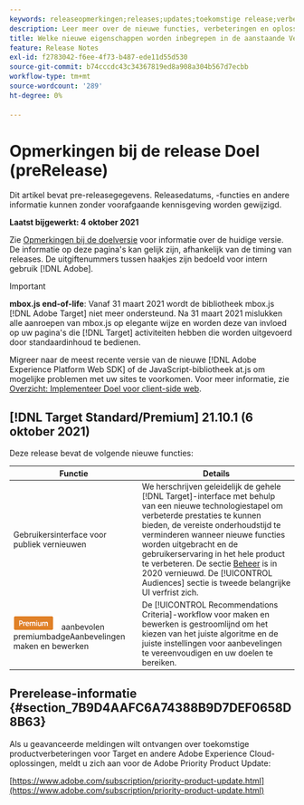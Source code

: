 ```yaml
---
keywords: releaseopmerkingen;releases;updates;toekomstige release;verbeteringen;nieuwe functies;oplossingen;updates;pre-release
description: Leer meer over de nieuwe functies, verbeteringen en oplossingen in de komende release van Adobe Target, waaronder SDK's, API's en JavaScript-bibliotheken.
title: Welke nieuwe eigenschappen worden inbegrepen in de aanstaande Versie?
feature: Release Notes
exl-id: f2783042-f6ee-4f73-b487-ede11d55d530
source-git-commit: b74cccdc43c34367819ed8a908a304b567d7ecbb
workflow-type: tm+mt
source-wordcount: '289'
ht-degree: 0%

---
```


# Opmerkingen bij de release Doel (preRelease)

Dit artikel bevat pre-releasegegevens. Releasedatums, -functies en andere informatie kunnen zonder voorafgaande kennisgeving worden gewijzigd.

**Laatst bijgewerkt: 4 oktober 2021**

Zie [Opmerkingen bij de doelversie](release-notes.md) voor informatie over de huidige versie. De informatie op deze pagina&#39;s kan gelijk zijn, afhankelijk van de timing van releases. De uitgiftenummers tussen haakjes zijn bedoeld voor intern gebruik [!DNL Adobe].

>[!IMPORTANT]
>
>**mbox.js end-of-life**: Vanaf 31 maart 2021 wordt de bibliotheek mbox.js  [!DNL Adobe Target] niet meer ondersteund. Na 31 maart 2021 mislukken alle aanroepen van mbox.js op elegante wijze en worden deze van invloed op uw pagina&#39;s die [!DNL Target] activiteiten hebben die worden uitgevoerd door standaardinhoud te bedienen.
>
>Migreer naar de meest recente versie van de nieuwe [!DNL Adobe Experience Platform Web SDK] of de JavaScript-bibliotheek at.js om mogelijke problemen met uw sites te voorkomen. Voor meer informatie, zie [Overzicht: Implementeer Doel voor client-side web](/help/c-implementing-target/c-implementing-target-for-client-side-web/implement-target-for-client-side-web.md).

## [!DNL Target Standard/Premium] 21.10.1 (6 oktober 2021)

Deze release bevat de volgende nieuwe functies:

| Functie | Details |
| --- | --- |
| Gebruikersinterface voor publiek vernieuwen | We herschrijven geleidelijk de gehele [!DNL Target]-interface met behulp van een nieuwe technologiestapel om verbeterde prestaties te kunnen bieden, de vereiste onderhoudstijd te verminderen wanneer nieuwe functies worden uitgebracht en de gebruikerservaring in het hele product te verbeteren. De sectie [Beheer](/help/administrating-target/administrating-target.md) is in 2020 vernieuwd. De [!UICONTROL Audiences] sectie is tweede belangrijke UI verfrist zich. |
| ![Criteria voor ](/help/assets/premium.png) aanbevolen premiumbadgeAanbevelingen maken en bewerken | De [!UICONTROL Recommendations Criteria]-workflow voor maken en bewerken is gestroomlijnd om het kiezen van het juiste algoritme en de juiste instellingen voor aanbevelingen te vereenvoudigen en uw doelen te bereiken. |

## Prerelease-informatie {#section_7B9D4AAFC6A74388B9D7DEF0658D8B63}

Als u geavanceerde meldingen wilt ontvangen over toekomstige productverbeteringen voor Target en andere Adobe Experience Cloud-oplossingen, meldt u zich aan voor de Adobe Priority Product Update:

[https://www.adobe.com/subscription/priority-product-update.html](https://www.adobe.com/subscription/priority-product-update.html)
